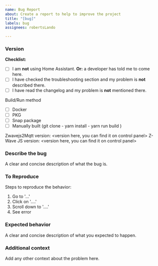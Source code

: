 ```yaml
---
name: Bug Report
about: Create a report to help to improve the project
title: "[bug]"
labels: bug
assignees: robertsLando

---
```


<!--
  🚨🚨🚨 STOP! STOP! STOP! 🚨🚨🚨
  Before opening an issue, please read and follow these steps:

  1. Are you using HomeAssistant?
  If yes, please open your issue at https://github.com/home-assistant/core/issues
  UNLESS a developer told you to come here.

  2. Check the troubleshooting section if your problem is described there:
  https://zwave-js.github.io/zwavejs2mqtt/#/troubleshooting/bug_report

  3. Check the changelog if your problem was already fixed recently.
  https://github.com/zwave-js/zwavejs2mqtt/blob/master/CHANGELOG.md
  We cannot provide support if you are not using the latest version.

  4. Make sure to provide the necessary information, as described here:
  https://zwave-js.github.io/zwavejs2mqtt/#/troubleshooting/bug_report

  If you are using HomeAssistant, this is how you do it:
  Home Assistant -> settings -> Integrations -> Z-Wave JS -> Configure -> Create dump -> zip the json file and post it here.

  🙏🏻🙏🏻🙏🏻 Thanks, now on to your issue:
-->

### Version

**Checklist:**

- [ ] I am **not** using Home Assistant. **Or:** a developer has told me to come here.
- [ ] I have checked the troubleshooting section and my problem is **not** described there.
- [ ] I have read the changelog and my problem is **not** mentioned there.

Build/Run method

- [ ] Docker
- [ ] PKG
- [ ] Snap package
- [ ] Manually built (git clone - yarn install - yarn run build )

Zwavejs2Mqtt version: <version here, you can find it on control panel>
Z-Wave JS version: <version here, you can find it on control panel>

### Describe the bug

A clear and concise description of what the bug is.

### To Reproduce

Steps to reproduce the behavior:

1. Go to '...'
2. Click on '....'
3. Scroll down to '....'
4. See error

### Expected behavior

A clear and concise description of what you expected to happen.

### Additional context

Add any other context about the problem here.
